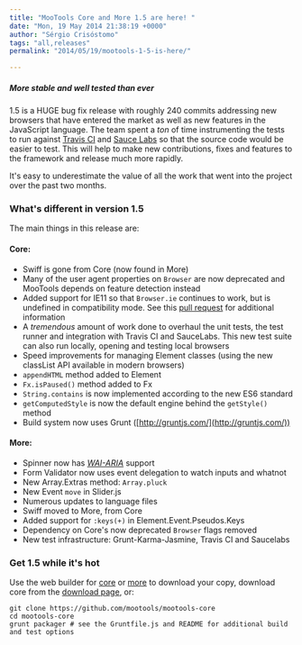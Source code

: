 ```yaml
---
title: "MooTools Core and More 1.5 are here! "
date: "Mon, 19 May 2014 21:38:19 +0000"
author: "Sérgio Crisóstomo"
tags: "all,releases"
permalink: "2014/05/19/mootools-1-5-is-here/"

---
```

##### More stable and well tested than ever

1.5 is a HUGE bug fix release with roughly 240 commits addressing new browsers that have entered the market as well as new features in the JavaScript language. The team spent a *ton* of time instrumenting the tests to run against [Travis CI](https://travis-ci.org/) and [Sauce Labs](https://saucelabs.com/) so that the source code would be easier to test. This will help to make new contributions, fixes and features to the framework and release much more rapidly. 

It's easy to underestimate the value of all the work that went into the project over the past two months.

<!--more-->

### What's different in version 1.5

The main things in this release are:

#### Core:

* Swiff is gone from Core (now found in More)
* Many of the user agent properties on `Browser` are now deprecated and MooTools depends on feature detection instead
* Added support for IE11 so that `Browser.ie` continues to work, but is undefined in compatibility mode. See this [pull request](https://github.com/mootools/mootools-core/pull/2569) for additional information
* A *tremendous* amount of work done to overhaul the unit tests, the test runner and integration with Travis CI and SauceLabs. This new test suite can also run locally, opening and testing local browsers
* Speed improvements for managing Element classes (using the new classList API available in modern browsers)
* `appendHTML` method added to Element
* `Fx.isPaused()` method added to Fx
* `String.contains` is now implemented according to the new ES6 standard
* `getComputedStyle` is now the default engine behind the `getStyle()` method
* Build system now uses Grunt ([http://gruntjs.com/](http://gruntjs.com/))

#### More:

* Spinner now has _[WAI-ARIA](http://www.w3.org/WAI/intro/aria)_ support
* Form Validator now uses event delegation to watch inputs and whatnot
* New Array.Extras method: `Array.pluck`
* New Event `move` in Slider.js
* Numerous updates to language files
* Swiff moved to More, from Core
* Added support for `:keys(+)` in Element.Event.Pseudos.Keys
* Dependency on Core's now deprecated `Browser` flags removed
* New test infrastructure: Grunt-Karma-Jasmine, Travis CI and Saucelabs

### Get 1.5 while it's hot

Use the web builder for [core](/core) or [more](/more) to download your copy, download core from the [download page](/download), or:

    git clone https://github.com/mootools/mootools-core
    cd mootools-core
    grunt packager # see the Gruntfile.js and README for additional build and test options
    
